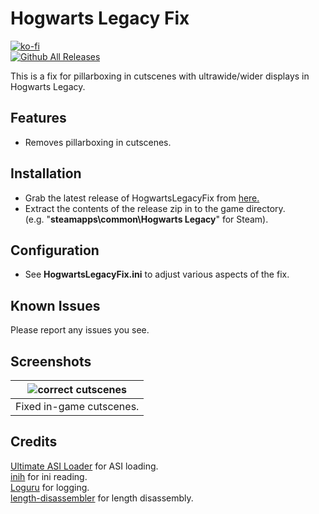 # Hogwarts Legacy Fix
[![ko-fi](https://ko-fi.com/img/githubbutton_sm.svg)](https://ko-fi.com/W7W01UAI9)</br>
[![Github All Releases](https://img.shields.io/github/downloads/Lyall/HogwartsLegacyFix/total.svg)](https://github.com/Lyall/HogwartsLegacyFix/releases)

This is a fix for pillarboxing in cutscenes with ultrawide/wider displays in Hogwarts Legacy.

## Features
- Removes pillarboxing in cutscenes.

## Installation
- Grab the latest release of HogwartsLegacyFix from [here.](https://github.com/Lyall/HogwartsLegacyFix/releases)
- Extract the contents of the release zip in to the game directory.<br />(e.g. "**steamapps\common\Hogwarts Legacy**" for Steam).

## Configuration
- See **HogwartsLegacyFix.ini** to adjust various aspects of the fix.

## Known Issues
Please report any issues you see.

## Screenshots

| ![correct cutscenes](https://user-images.githubusercontent.com/695941/216191824-9aab56df-2469-4654-ac79-daff722e2112.gif) |
|:--:|
| Fixed in-game cutscenes. |

## Credits
[Ultimate ASI Loader](https://github.com/ThirteenAG/Ultimate-ASI-Loader) for ASI loading. <br />
[inih](https://github.com/jtilly/inih) for ini reading. <br />
[Loguru](https://github.com/emilk/loguru) for logging. <br />
[length-disassembler](https://github.com/Nomade040/length-disassembler) for length disassembly.
